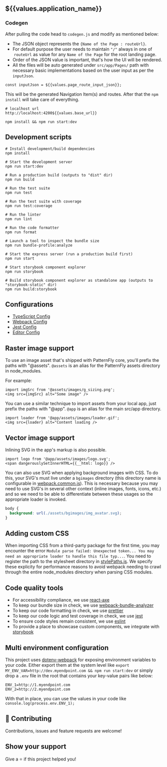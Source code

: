 ## ${{values.application_name}}

### Codegen

After pulling the code head to `codegen.js` and modify as mentioned below:

*   The JSON object represents the `{Name of the Page : routeUrl}`.
*   For default purpose the user needs to maintain `"/"` always in one of  `routeUrl` as value for any `Name of the Page` for the root landing page.
*   Order of the JSON value is important, that's how the UI will be rendered.
*   All the files will be auto generated under `src/app/Pages/` path with necessary basic implementations based on the user input as per the `inputJson`.

```plaintext
const inputJson = ${{values.page_route_input_json}};
```

This will be the generated Navigation Item(s) and routes. After that the `npm install` will take care of everything.

```plaintext
# localhost url
http://localhost:4200${{values.base_url}}
```

```plaintext
npm install && npm run start:dev
```

## Development scripts

```plaintext
# Install development/build dependencies
npm install

# Start the development server
npm run start:dev

# Run a production build (outputs to "dist" dir)
npm run build

# Run the test suite
npm run test

# Run the test suite with coverage
npm run test:coverage

# Run the linter
npm run lint

# Run the code formatter
npm run format

# Launch a tool to inspect the bundle size
npm run bundle-profile:analyze

# Start the express server (run a production build first)
npm run start

# Start storybook component explorer
npm run storybook

# Build storybook component explorer as standalone app (outputs to "storybook-static" dir)
npm run build:storybook
```

## Configurations

*   [TypeScript Config](./tsconfig.json)
*   [Webpack Config](./webpack.common.js)
*   [Jest Config](./jest.config.js)
*   [Editor Config](./.editorconfig)

## Raster image support

To use an image asset that's shipped with PatternFly core, you'll prefix the paths with "@assets". `@assets` is an alias for the PatternFly assets directory in node\_modules.

For example:

```plaintext
import imgSrc from '@assets/images/g_sizing.png';
<img src={imgSrc} alt="Some image" />
```

You can use a similar technique to import assets from your local app, just prefix the paths with "@app". `@app` is an alias for the main src/app directory.

```plaintext
import loader from '@app/assets/images/loader.gif';
<img src={loader} alt="Content loading />
```

## Vector image support

Inlining SVG in the app's markup is also possible.

```plaintext
import logo from '@app/assets/images/logo.svg';
<span dangerouslySetInnerHTML={{__html: logo}} />
```

You can also use SVG when applying background images with CSS. To do this, your SVG's must live under a `bgimages` directory (this directory name is configurable in [webpack.common.js](./webpack.common.js#L5)). This is necessary because you may need to use SVG's in several other context (inline images, fonts, icons, etc.) and so we need to be able to differentiate between these usages so the appropriate loader is invoked.

```css
body {
  background: url(./assets/bgimages/img_avatar.svg);
}
```

## Adding custom CSS

When importing CSS from a third-party package for the first time, you may encounter the error `Module parse failed: Unexpected token... You may need an appropriate loader to handle this file typ...`. You need to register the path to the stylesheet directory in [stylePaths.js](./stylePaths.js). We specify these explicity for performance reasons to avoid webpack needing to crawl through the entire node\_modules directory when parsing CSS modules.

## Code quality tools

*   For accessibility compliance, we use [react-axe](https://github.com/dequelabs/react-axe)
*   To keep our bundle size in check, we use [webpack-bundle-analyzer](https://github.com/webpack-contrib/webpack-bundle-analyzer)
*   To keep our code formatting in check, we use [prettier](https://github.com/prettier/prettier)
*   To keep our code logic and test coverage in check, we use [jest](https://github.com/facebook/jest)
*   To ensure code styles remain consistent, we use [eslint](https://eslint.org/)
*   To provide a place to showcase custom components, we integrate with [storybook](https://storybook.js.org/)

## Multi environment configuration

This project uses [dotenv-webpack](https://www.npmjs.com/package/dotenv-webpack) for exposing environment variables to your code. Either export them at the system level like `export MY_ENV_VAR=http://dev.myendpoint.com && npm run start:dev` or simply drop a `.env` file in the root that contains your key-value pairs like below:

```plaintext
ENV_1=http://1.myendpoint.com
ENV_2=http://2.myendpoint.com
```

With that in place, you can use the values in your code like `console.log(process.env.ENV_1);`

## 🤝 Contributing

Contributions, issues and feature requests are welcome!

## Show your support

Give a ⭐️ if this project helped you!

